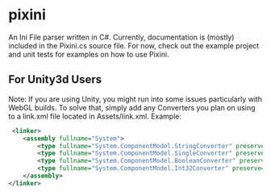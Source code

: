 # pixini
An Ini File parser written in C#.
Currently, documentation is (mostly) included in the Pixini.cs source file.
For now, check out the example project and unit tests for examples on how to use Pixini.

For Unity3d Users
------------------
Note: If you are using Unity, you might run into some issues particularly with WebGL builds. To solve that, simply add any Converters you plan on using to a link.xml file located in Assets/link.xml. 
Example:

```xml
 <linker>
    <assembly fullname="System">
		<type fullname="System.ComponentModel.StringConverter" preserve="all"/>
		<type fullname="System.ComponentModel.SingleConverter" preserve="all"/>
		<type fullname="System.ComponentModel.BooleanConverter" preserve="all"/>
		<type fullname="System.ComponentModel.Int32Converter" preserve="all"/>
	</assembly>
</linker>
```